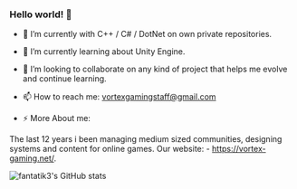 ### Hello world! 👋

- 🔭 I’m currently with C++ / C# / DotNet on own private repositories.
- 🌱 I’m currently learning about Unity Engine.
- 👯 I’m looking to collaborate on any kind of project that helps me evolve and continue learning.

- 📫 How to reach me: vortexgamingstaff@gmail.com

- ⚡ More About me:

The last 12 years i been managing medium sized communities, designing systems and content for online games.
Our website: - https://vortex-gaming.net/.


![fantatik3's GitHub stats](https://github-readme-stats.vercel.app/api?username=fantatik3&count_private=true&show_icons=true&theme=radical)
